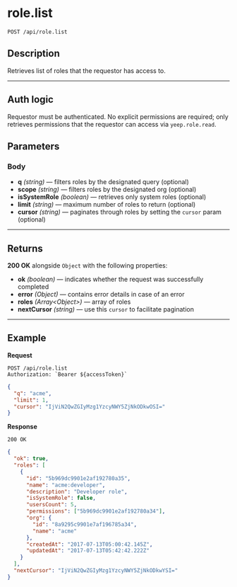 # role.list

`POST /api/role.list`

## Description

Retrieves list of roles that the requestor has access to.

---

## Auth logic

Requestor must be authenticated. No explicit permissions are required; only retrieves permissions that the requestor can access via `yeep.role.read`.

## Parameters

### Body

- **q** _(string)_ — filters roles by the designated query (optional)
- **scope** _(string)_ — filters roles by the designated org (optional)
- **isSystemRole** _(boolean)_ — retrieves only system roles (optional)
- **limit** _(string)_ — maximum number of roles to return (optional)
- **cursor** _(string)_ — paginates through roles by setting the `cursor` param (optional)

---

## Returns

**200 OK** alongside `Object` with the following properties:

- **ok** _(boolean)_ — indicates whether the request was successfully completed
- **error** _(Object)_ — contains error details in case of an error
- **roles** _(Array\<Object>)_ — array of roles
- **nextCursor** _(string)_ — use this `cursor` to facilitate pagination

---

## Example

**Request**

```
POST /api/role.list
Authorization: `Bearer ${accessToken}`
```

```json
{
  "q": "acme",
  "limit": 1,
  "cursor": "IjViN2QwZGIyMzg1YzcyNWY5ZjNkODkwOSI="
}
```

**Response**

`200 OK`

```json
{
  "ok": true,
  "roles": [
    {
      "id": "5b969dc9901e2af192780a35",
      "name": "acme:developer",
      "description": "Developer role",
      "isSystemRole": false,
      "usersCount": 5,
      "permissions": ["5b969dc9901e2af192780a34"],
      "org": {
        "id": "8a9295c9901e7af196785a34",
        "name": "acme"
      },
      "createdAt": "2017-07-13T05:00:42.145Z",
      "updatedAt": "2017-07-13T05:42:42.222Z"
    }
  ],
  "nextCursor": "IjViN2QwZGIyMzg1YzcyNWY5ZjNkODkwYSI="
}
```
